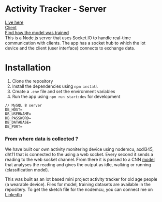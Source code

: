 # Activity Tracker - Server
[Live here](https://ashy-plant-0cab97a0f.3.azurestaticapps.net)  <br />
[Client](https://github.com/dvalley56/nodemcu-client)  <br />
[Find how the model was trained](https://colab.research.google.com/drive/13yukbs1QBgEYILthYoCK7bL7W8znS_BX?usp=sharing)  <br />
This is a Node.js server that uses Socket.IO to handle real-time communication with clients. The app has a socket hub to which the Iot device and the client (user interface) connects to exchange data.

# Installation

1. Clone the repository
2. Install the dependencies using `npm install`
3. Create a `.env` file and set the environment variables
4. Run the app using `npm run start:dev` for development

```
// MySQL 8 server
DB_HOST=
DB_USERNAME=
DB_PASSWORD=
DB_DATABASE=
DB_PORT=
```
 
### From where data is collected ?
We have built our own activity monitering device using nodemcu, axdl345, dht11 that is connected to the using a web socket. Every second it sends a reading to the web socket channel. From there it is passed to a CNN [model](https://colab.research.google.com/drive/13yukbs1QBgEYILthYoCK7bL7W8znS_BX?usp=sharing) that analyses the reading and gives the output as idle, walking or running (classification model).

This was built as an Iot based mini project activity tracker for old age people (a wearable device).
Files for model, training datasets are available in the repositery. To get the sketch file for the nodemcu, you can connect me on [LinkedIn](https://www.linkedin.com/in/isa-sunasra-a34126178/)


